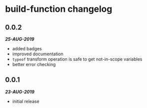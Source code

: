 # build-function changelog

## 0.0.2

***25-AUG-2019***

* added badges
* improved documentation
* `typeof` transform operation is safe to get not-in-scope variables
* better error checking

## 0.0.1

***23-AUG-2019***

* initial release
